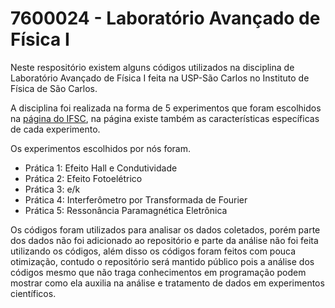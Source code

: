 # 7600024 - Laboratório Avançado de Física I
Neste respositório existem alguns códigos utilizados na disciplina de Laboratório Avançado de Física I feita na USP-São Carlos no Instituto de Física de São Carlos.

A disciplina foi realizada na forma de 5 experimentos que foram escolhidos na [página do IFSC](https://www.ifsc.usp.br/lavfis/apostilas/), na página existe também as características específicas de cada experimento.

Os experimentos escolhidos por nós foram.
- Prática 1: Efeito Hall e Condutividade
- Prática 2: Efeito Fotoelétrico
- Prática 3: e/k
- Prática 4: Interferômetro por Transformada de Fourier
- Prática 5: Ressonância Paramagnética Eletrônica

Os códigos foram utilizados para analisar os dados coletados, porém parte dos dados não foi adicionado ao repositório e parte da análise não foi feita utilizando os códigos, além disso os códigos foram feitos com pouca otimização, contudo o repositório será mantido público pois a análise dos códigos mesmo que não traga conhecimentos em programação podem mostrar como ela auxilia na análise e tratamento de dados em experimentos científicos.